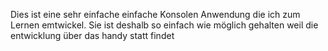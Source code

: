 Dies ist eine sehr einfache einfache Konsolen Anwendung die ich zum Lernen emtwickel. Sie ist deshalb so einfach wie möglich gehalten weil die entwicklung über das handy statt findet